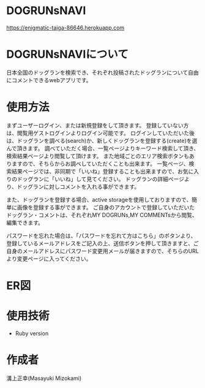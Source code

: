 # DOGRUNsNAVI
https://enigmatic-taiga-86646.herokuapp.com

# DOGRUNsNAVIについて
日本全国のドッグランを検索でき、それぞれ投稿されたドッグランについて自由にコメントできるwebアプリです。



# 使用方法
まずユーザーログイン、または新規登録をして頂きます。
登録していない方は、閲覧用ゲストログインよりログイン可能です。
ログインしていただいた後は、ドッグランを調べる(search)か、新しくドッグランを登録する(create)を選んで頂きます。
調べていただく場合、一覧ページよりキーワード検索して頂き、検索結果ページより閲覧して頂けます。
また地域ごとのエリア検索ボタンもありますので、そちらからお調べしていただくことも出来ます。
一覧ページ、検索結果ページでは、非同期で「いいね」登録することも出来ますので、お気に入りのドッグランに「いいね」して見てください。
ドッグランの詳細ページより、ドッグランに対しコメントを入れる事ができます。

また、ドッグランを登録する場合、active storageを使用しておりますので、簡単に画像を登録する事ができます。
ご自身のアカウントで登録していただいたドッグラン・コメントは、それぞれMY DOGRUNs,MY COMMENTsから閲覧、編集できます。

パスワードを忘れた場合は、「パスワードを忘れて方はこちら」のボタンより、登録しているメールアドレスをご記入の上、送信ボタンを押して頂きますと、ご自身のメールアドレスにパスワード変更用メールが届きますので、そちらのURLより変更ページに入ってください。


#  ER図

# 使用技術
* Ruby version
# 作成者
溝上正幸(Masayuki Mizokami)
